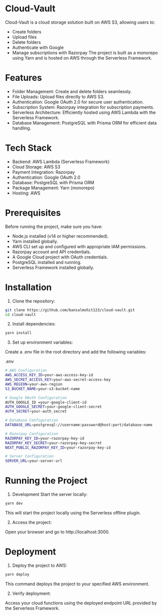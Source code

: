 # Cloud-Vault
Cloud-Vault is a cloud storage solution built on AWS S3, allowing users to:

- Create folders
- Upload files
- Delete folders
- Authenticate with Google
- Manage subscriptions with Razorpay
The project is built as a monorepo using Yarn and is hosted on AWS through the Serverless Framework.

# Features

- Folder Management: Create and delete folders seamlessly.
- File Uploads: Upload files directly to AWS S3.
- Authentication: Google OAuth 2.0 for secure user authentication.
- Subscription System: Razorpay integration for subscription payments.
- Serverless Architecture: Efficiently hosted using AWS Lambda with the Serverless Framework.
- Database Management: PostgreSQL with Prisma ORM for efficient data handling.

# Tech Stack
- Backend: AWS Lambda (Serverless Framework)
- Cloud Storage: AWS S3
- Payment Integration: Razorpay
- Authentication: Google OAuth 2.0
- Database: PostgreSQL with Prisma ORM
- Package Management: Yarn (monorepo)
- Hosting: AWS

# Prerequisites
Before running the project, make sure you have:

- Node.js installed (v14 or higher recommended).
- Yarn installed globally.
- AWS CLI set up and configured with appropriate IAM permissions.
- Razorpay account and API credentials.
- A Google Cloud project with OAuth credentials.
- PostgreSQL installed and running.
- Serverless Framework installed globally.

# Installation
1. Clone the repository:

```bash
git clone https://github.com/bansalmohit123/cloud-vault.git
cd cloud-vault
```
2. Install dependencies:

```bash
yarn install
```
3. Set up environment variables:

Create a .env file in the root directory and add the following variables:

.env
```bash
# AWS Configuration
AWS_ACCESS_KEY_ID=your-aws-access-key-id
AWS_SECRET_ACCESS_KEY=your-aws-secret-access-key
AWS_REGION=your-aws-region
S3_BUCKET_NAME=your-s3-bucket-name

# Google OAuth Configuration
AUTH_GOOGLE_ID =your-google-client-id
AUTH_GOOGLE_SECRET=your-google-client-secret
AUTH_SECRET=your-auth_secret

# Database Configuration
DATABASE_URL=postgresql://username:password@host:port/database-name

# Razorpay Configuration
RAZORPAY_KEY_ID=your-razorpay-key-id
RAZORPAY_KEY_SECRET=your-razorpay-key-secret
NEXT_PUBLIC_RAZORPAY_KEY_ID=your-razorpay-key-id

# Server Configuration
SERVER_URL=your-server-url

```
# Running the Project
1. Development
Start the server locally:

```bash
yarn dev
```
This will start the project locally using the Serverless offline plugin.

2. Access the project:

Open your browser and go to http://localhost:3000.


# Deployment
1. Deploy the project to AWS:

```bash
yarn deploy
```
This command deploys the project to your specified AWS environment.

2. Verify deployment:

Access your cloud functions using the deployed endpoint URL provided by the Serverless Framework.
